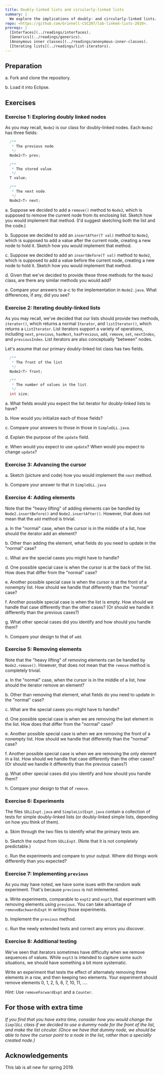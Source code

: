 ```yaml
---
title: Doubly-linked lists and circularly-linked lists
summary: |
  We explore the implications of doubly- and circularly-linked lists.
repo: <https://github.com/Grinnell-CSC207/lab-linked-lists-2019>.
prereqs: |
  [Interfaces](../readings/interfaces).
  [Generics](../readings/generics).
  [Anonymous inner classes](../readings/anonymous-inner-classes).
  [Iterating lists](../readings/list-iterators).
---
```

Preparation
-----------

a. Fork and clone the repository.

b. Load it into Eclipse.

Exercises
---------

### Exercise 1: Exploring doubly linked nodes

As you may recall, `Node2` is our class for doubly-linked nodes.
Each `Node2` has three fields:

```java
  /**
   * The previous node.
   */
  Node2<T> prev;

  /**
   * The stored value.
   */
  T value;

  /**
   * The next node.
   */
  Node2<T> next;
```

a. Suppose we decided to add a `remove()` method to `Node2`, which is
supposed to remove the current node from its enclosing list.  Sketch
how you would implement that method.  (I'd suggest sketching both the
list and the code.)

b. Suppose we decided to add an `insertAfter(T val)` method to `Node2`, which
is supposed to add a value after the current node, creating a new
node to hold it.  Sketch how you would implement that method.

c. Suppose we decided to add an `insertBefore(T val)` method to `Node2`,
which is supposed to add a value before the current node, creating a
new node to hold it.  Sketch how you would implement that method.

d. Given that we've decided to provide these three methods for the
`Node2` class, are there any similar methods you would add?

e. Compare your answers to a-c to the implementation in `Node2.java`.
What differences, if any, did you see?

### Exercise 2: Iterating doubly-linked lists

As you may recall, we've decided that our lists should provide
two methods, `iterator()`, which returns a normal `Iterator`, and
`listIterator()`, which returns a `ListIterator`.  List iterators
support a variety of operations, including `next`, `previous`,
`hasNext`, `hasPrevious`, `add`, `remove`, `set`, `nextIndex`,
and `previousIndex`.  List iterators are also conceptually
"between" nodes.  

Let's assume that our primary doubly-linked list class has two fields.

```java
  /**
   * The front of the list
   */
  Node2<T> front;

  /**
   * The number of values in the list.
   */
  int size;
```

a. What fields would you expect the list iterator for doubly-linked
lists to have?

b. How would you initialize each of those fields?

c. Compare your answers to those in those in `SimpleDLL.java`.

d. Explain the purpose of the `update` field.

e.  When would you expect to use `update`?  When would you expect
to change `update`?

### Exercise 3: Advancing the cursor

a. Sketch (picture and code) how you would implement the `next` method.

b. Compare your answer to that in `SimpleDLL.java`

### Exercise 4: Adding elements

Note that the "heavy lifting" of adding elements can be handled
by `Node2.insertBefore()` and `Node2.insertAfter()`.  However,
that does not mean that the `add` method is trivial.

a. In the "normal" case, when the cursor is in the middle of a list,
how should the iterator add an element?

b. Other than adding the element, what fields do you need to update
in the "normal" case?

c. What are the special cases you might have to handle?

d. One possible special case is when the cursor is at the back of the
list.  How does that differ from the "normal" case?

e. Another possible special case is when the cursor is at the front
of a nonempty list.  How should we handle that differently than the
"normal" case?

f. Another possible special case is when the list is empty.  How
should we handle that case differently than the other cases?  (Or should
we handle it differently than the previous cases?)

g. What other special cases did you identify and how should you handle
them?

h. Compare your design to that of `add`.

### Exercise 5: Removing elements

Note that the "heavy lifting" of removing elements can be handled
by `Node2.remove()`.  However, that does not mean that the `remove`
method is completely trivial.

a. In the "normal" case, when the cursor is in the middle of a list,
how should the iterator remove an element?

b. Other than removing that element, what fields do you need to update
in the "normal" case?

c. What are the special cases you might have to handle?

d. One possible special case is when we are removing the last element
in the list.  How does that differ from the "normal" case?

e. Another possible special case is when we are removing the front
of a nonempty list.  How should we handle that differently than the
"normal" case?

f. Another possible special case is when we are removing the only
element in a list.  How should we handle that case differently than
the other cases?  (Or should we handle it differently than the
previous cases?)

g. What other special cases did you identify and how should you handle
them?

h. Compare your design to that of `remove`.

### Exercise 6: Experiments

The files `SDLLExpt.java` and `SimpleListExpt.java` contain a collection
of tests for simple doubly-linked lists (or doubly-linked simple lists,
depending on how you think of them).

a. Skim through the two files to identify what the primary tests are.

b. Sketch the output from `SDLLExpt`.  (Note that it is not completely
predictable.)

c. Run the experiments and compare to your output.  Where did things
work differently than you expected?

### Exercise 7: Implementing `previous`

As you may have noted, we have some isues with the random walk 
experiment.  That's because `previous` is not imlemented.

a. Write experiments, comparable to `expt2` and `expt3`, that experiment
with removing elements using `previous`.  You can take advantage of
`removeBackwardsExpt` in writing those experiments.

b. Implement the `previous` method.

c. Run the newly extended tests and correct any errors you discover.

### Exercise 8: Additional testing

We've seen that iterators sometimes have difficulty when we remove
sequences of values.  While `expt3` is intended to capture some
such situations, we should have something a bit more systematic.

Write an experiment that tests the effect of alternately removing
three elements in a row, and then keeping two elements.  Your experiment
should remove elements 0, 1, 2, 5, 6, 7, 10, 11, ....

*Hint*: Use `removeForwardExpt` and a `Counter`.

For those with extra time
-------------------------

_If you find that you have extra time, consider how you would change
the `SimplDLL` class if we decided to use a dummy node for the front
of the list, and make the list circular.  (Once we have that dummy node,
we should be able to have the cursor point to a node in the list,
rather than a specially created node.)_

Acknowledgements
----------------

This lab is all new for spring 2019.
